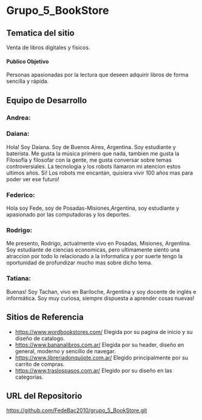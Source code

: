 # Grupo_5_BookStore
## Tematica del sitio
Venta de libros digitales y fisicos.

#### Publico Objetivo
Personas apasionadas por la lectura que deseen adquirir libros de forma sencilla y rápida.

## Equipo de Desarrollo

### Andrea:

### Daiana:
Hola! Soy Daiana. Soy de Buenos Aires, Argentina. Soy estudiante y baterista. Me gusta la música primero que nada, tambien me gusta la Filosofía y filosofar con la gente, me gusta conversar sobre temas controversiales. La tecnologia y los robots llamaron mi atencion estos ultimos años. Si! Los robots me encantan, quisiera vivir 100 años mas para poder ver ese futuro!  

### Federico: 
Hola soy Fede, soy de Posadas-Misiones,Argentina, soy estudiante y apasionado por las computadoras y los deportes.

### Rodrigo:
Me presento, Rodrigo, actualmente vivo en Posadas, Misiones, Argentina. Soy estudiante de ciencias economicas, pero ultimamente siento una atraccion por todo lo relacionado a la informatica y por suerte tengo la oportunidad de profundizar mucho mas sobre dicho tema. 
### Tatiana:
Buenas! Soy Tachan, vivo en Bariloche, Argentina y soy docente de inglés e informática. Soy muy curiosa, siempre dispuesta a aprender cosas nuevas!

## Sitios de Referencia
* https://www.wordbookstores.com/
Elegida por su pagina de inicio y su diseño de catalogo.
* https://www.bananalibros.com.ar/
Elegida por su header, diseño en general, moderno y sencillo de navegar.
* https://www.libreriadonquijote.com.ar/
Elegido principalmente por su carrito de compras.
* https://www.traslospasos.com.ar/
Elegido por su diseño en las categorias.

## URL del Repositorio
https://github.com/FedeBac2010/grupo_5_BookStore.git
